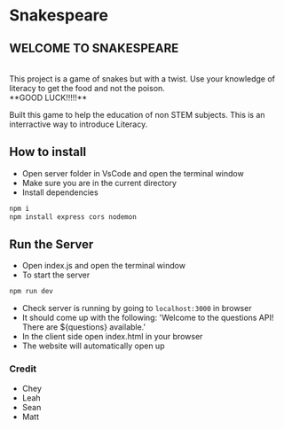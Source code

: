 # Snakespeare

## WELCOME TO SNAKESPEARE
<br>
This project is a game of snakes but with a twist. Use your knowledge of literacy to get the food and not the poison.
<br>
**GOOD LUCK!!!!!**

Built this game to help the education of non STEM subjects. This is an interractive way to introduce Literacy.

## How to install

- Open server folder in VsCode and open the terminal window
- Make sure you are in the current directory
- Install dependencies
``` bash
npm i
npm install express cors nodemon 
```


## Run the Server
- Open index.js and open the terminal window
- To start the server
```bash
npm run dev
```
- Check server is running by going to `localhost:3000` in browser
- It should come up with the following: 'Welcome to the questions API! There are ${questions} available.'
- In the client side open index.html in your browser
- The website will automatically open up

### Credit
- Chey
- Leah
- Sean
- Matt
